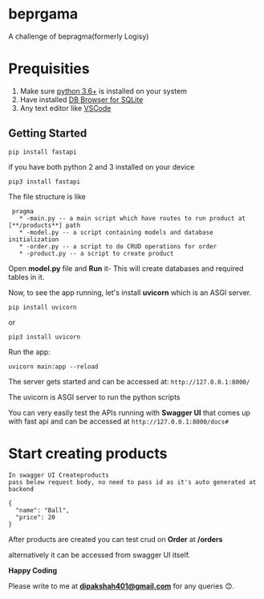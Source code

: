 # beprgama
A challenge of bepragma(formerly Logisy)

# Prequisities
1. Make sure [python 3.6+](https://www.python.org/downloads/) is installed on your system
2. Have installed [DB Browser for SQLite](https://sqlitebrowser.org/)
3. Any text editor like [VSCode](https://code.visualstudio.com/download)

## Getting Started

`pip install fastapi`

if you have both python 2 and 3 installed on your device

`pip3 install fastapi`

The file structure is like
```
 pragma
   * -main.py -- a main script which have routes to run product at [**/products**] path
   * -model.py -- a script containing models and database initialization
   * -order.py -- a script to do CRUD operations for order
   * -product.py -- a script to create product
  ```

Open **model.py** file and **Run** it- This will create databases and required tables in it.

Now, to see the app running, let's install **uvicorn** which is an ASGI server.

`pip install uvicorn`

or

`pip3 install uvicorn`


Run the app:

`uvicorn main:app --reload`

The server gets started and can be accessed at:
`http://127.0.0.1:8000/`

The uvicorn is ASGI server to run the python scripts


You can very easily test the APIs running with **Swagger UI** that comes up with fast api and can be accessed at
`http://127.0.0.1:8000/docs#`

# Start creating products

```
In swagger UI Createproducts
pass below request body, no need to pass id as it's auto generated at backend

{
  "name": "Ball",
  "price": 20
}

```

After products are created you can test crud on **Order** at **/orders**

alternatively it can be accessed from swagger UI itself.

**Happy Coding**

Please write to me at **dipakshah401@gmail.com** for any queries 😊.





